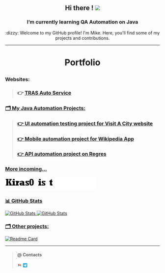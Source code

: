 ## <p align="center"> Hi there ! <img src="https://github.com/blackcater/blackcater/raw/main/images/Hi.gif" width="4%"/> </p>
### <p align="center"> I’m currently learning QA Automation on Java </p>
<p align="center"> 	:dizzy: Welcome to my GitHub profile! I'm Mike. Here, you'll find some of my projects and contributions.
</p>

--- 



# <p align="center"> Portfolio </p>

### Websites:
>
>### 👉 <a target="_blank" href="https://trasautoservice.com"> TRAS Auto Service

### 🗂️ My Java Automation Projects:
>
>### 👉 <a target="_blank" href="https://github.com/kiras0/visitacity_tests"> UI automation testing project for Visit A City website
> 
>### 👉 <a target="_blank" href="https://github.com/kiras0/mobile_wikiapp_test"> Mobile automation project for Wikipedia App
>
>### 👉 <a target="_blank" href="https://github.com/kiras0/reqres_api_tests"> API automation project on Regres


### More incoming... 
<img src="img/Kiras0IsTyping.gif" alt="Coming Soon..." width="300" height="40">

### 📊 GitHub Stats

![GitHub Stats](https://github-readme-stats.vercel.app/api?username=kiras0&theme=algolia)
![GitHub Stats](https://github-profile-summary-cards.vercel.app/api/cards/profile-details?username=kiras0&theme=algolia)

### 🗂️ Other projects:
[![Readme Card](https://github-readme-stats.vercel.app/api/pin/?username=kiras0&repo=demoqa_test_23)](https://github.com/kiras0/demoqa_test_23)




---

>
>#### @ Contacts
><a href = "mailto:kiras0git@gmail.com"><img width="3%" title="Gmail" src="img/gmail-svgrepo-com.svg"></a>
><a href = "https://t.me/mikenvico"><img width="3%" title="Telegram" src="img/telegram-svgrepo-com.svg"></a>
#
 

